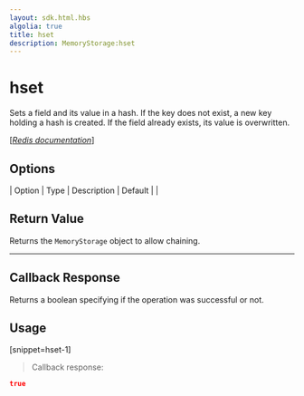 ```yaml
---
layout: sdk.html.hbs
algolia: true
title: hset
description: MemoryStorage:hset
---
```


  

# hset
Sets a field and its value in a hash. If the key does not exist, a new key holding a hash is created. If the field already exists, its value is overwritten.

[[_Redis documentation_]](https://redis.io/commands/hset)


## Options

| Option | Type | Description | Default |
|
## Return Value

Returns the `MemoryStorage` object to allow chaining.

---

## Callback Response

Returns a boolean specifying if the operation was successful or not.

## Usage

[snippet=hset-1]
> Callback response:

```json
true
```